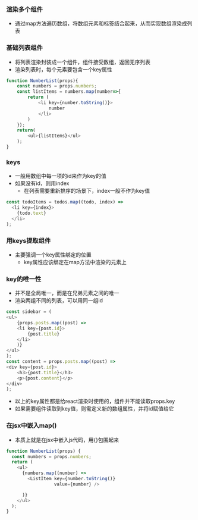 ### 渲染多个组件
- 通过map方法遍历数组，将数组元素和标签结合起来，从而实现数组渲染成列表

### 基础列表组件
- 将列表渲染封装成一个组件，组件接受数组，返回无序列表
- 渲染列表时，每个元素要包含一个key属性
```js
function NumberList(props){
    const numbers = props.numbers;
    const listItems = numbers.map(number=>{
        return (
            <li key={number.toString()}>
                number
            </li>
        )
    });
    return(
        <ul>{listItems}</ul>
    );
}
```

### keys
- 一般用数组中每一项的id来作为key的值
- 如果没有id，则用index
  - 在列表需要重新排序的场景下，index一般不作为key值
```js
const todoItems = todos.map((todo, index) =>
  <li key={index}>
    {todo.text}
  </li>
);
```

### 用keys提取组件
- 主要强调一个key属性绑定的位置
  - key属性应该绑定在map方法中渲染的元素上

### key的唯一性
- 并不是全局唯一，而是在兄弟元素之间的唯一
- 渲染两组不同的列表，可以用同一组id
```js
const sidebar = (
<ul>
    {props.posts.map((post) =>
    <li key={post.id}>
        {post.title}
    </li>
    )}
</ul>
);
const content = props.posts.map((post) =>
<div key={post.id}>
    <h3>{post.title}</h3>
    <p>{post.content}</p>
</div>
);
```
- 以上的key属性都是给react渲染时使用的，组件并不能读取props.key
- 如果需要组件读取到key值，则需定义新的数组属性，并将id赋值给它

### 在jsx中嵌入map()
- 本质上就是在jsx中嵌入js代码，用{}包围起来
```js
function NumberList(props) {
  const numbers = props.numbers;
  return (
    <ul>
      {numbers.map((number) =>
        <ListItem key={number.toString()}
                  value={number} />

      )}
    </ul>
  );
}
```